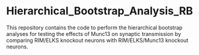 # Hierarchical_Bootstrap_Analysis_RB
This repository contains the code to perform the hierarchical bootstrap analyses for testing the effects of Munc13 on synaptic transmission by comparing RIM/ELKS knockout neurons with RIM/ELKS/Munc13 knockout neurons.
